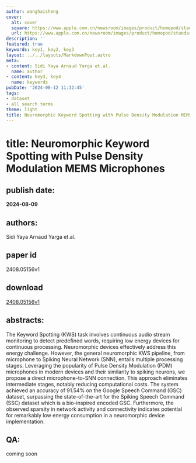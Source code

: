 ```yaml
---
author: wanghaisheng
cover:
  alt: cover
  square: https://www.apple.com.cn/newsroom/images/product/homepod/standard/Apple-HomePod-hero-230118_big.jpg.large_2x.jpg
  url: https://www.apple.com.cn/newsroom/images/product/homepod/standard/Apple-HomePod-hero-230118_big.jpg.large_2x.jpg
description: ''
featured: true
keywords: key1, key2, key3
layout: ../../layouts/MarkdownPost.astro
meta:
- content: Sidi Yaya Arnaud Yarga et.al.
  name: author
- content: key3, key4
  name: keywords
pubDate: '2024-08-12 11:32:45'
tags:
- dataset
- all search terms
theme: light
title: Neuromorphic Keyword Spotting with Pulse Density Modulation MEMS Microphones
---
```


# title: Neuromorphic Keyword Spotting with Pulse Density Modulation MEMS Microphones 
## publish date: 
**2024-08-09** 
## authors: 
  Sidi Yaya Arnaud Yarga et.al. 
## paper id
2408.05156v1
## download
[2408.05156v1](http://arxiv.org/abs/2408.05156v1)
## abstracts:
The Keyword Spotting (KWS) task involves continuous audio stream monitoring to detect predefined words, requiring low energy devices for continuous processing. Neuromorphic devices effectively address this energy challenge. However, the general neuromorphic KWS pipeline, from microphone to Spiking Neural Network (SNN), entails multiple processing stages. Leveraging the popularity of Pulse Density Modulation (PDM) microphones in modern devices and their similarity to spiking neurons, we propose a direct microphone-to-SNN connection. This approach eliminates intermediate stages, notably reducing computational costs. The system achieved an accuracy of 91.54\% on the Google Speech Command (GSC) dataset, surpassing the state-of-the-art for the Spiking Speech Command (SSC) dataset which is a bio-inspired encoded GSC. Furthermore, the observed sparsity in network activity and connectivity indicates potential for remarkably low energy consumption in a neuromorphic device implementation.
## QA:
coming soon
